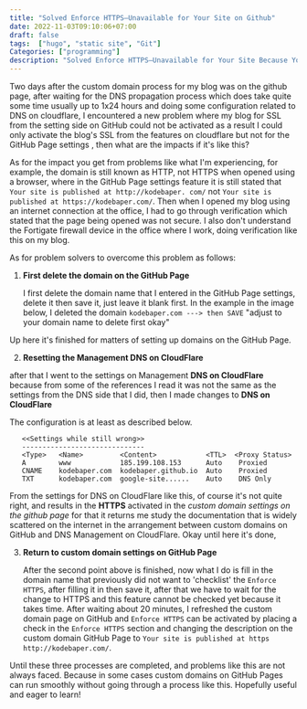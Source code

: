 ```yaml
---
title: "Solved Enforce HTTPS—Unavailable for Your Site on Github"
date: 2022-11-03T09:10:06+07:00
draft: false
tags:  ["hugo", "static site", "Git"]
Categories: ["programming"]
description: "Solved Enforce HTTPS—Unavailable for Your Site Because Your Domain Is Not Properly Configured to Support HTTPS Github"
---
```

 
Two days after the custom domain process for my blog was on the github page, after waiting for the DNS propagation process which does take quite some time usually up to 1x24 hours and doing some configuration related to DNS on cloudflare, I encountered a new problem where my blog for SSL from the setting side on GitHub could not be activated as a result I could only activate the blog's SSL from the features on cloudflare but not for the GitHub Page settings , then what are the impacts if it's like this?
 
As for the impact you get from problems like what I'm experiencing, for example, the domain is still known as HTTP, not HTTPS when opened using a browser, where in the GitHub Page settings feature it is still stated that  `Your site is published at http://kodebaper. com/` not  `Your site is published at https://kodebaper.com/`. Then when I opened my blog using an internet connection at the office, I had to go through verification which stated that the page being opened was not secure. I also don't understand the Fortigate firewall device in the office where I work, doing verification like this on my blog.
 
As for problem solvers to overcome this problem as follows:
 
1. **First delete the domain on the GitHub Page**
 
   I first delete the domain name that I entered in the GitHub Page settings, delete it then save it, just leave it blank first. In the example in the image below, I deleted the domain `kodebaper.com ---> then SAVE` "adjust to your domain name to delete first okay"
 
Up here it's finished for matters of setting up domains on the GitHub Page.
 
2.  **Resetting the Management DNS on CloudFlare**
 
   after that I went to the settings on Management **DNS on CloudFlare** because from some of the references I read it was not the same as the settings from the DNS side that I did, then I made changes to **DNS on CloudFlare** 
 
The configuration is at least as described below.
 
 
 
       <<Settings while still wrong>>
       ------------------------------
       <Type>   <Name>         <Content>            <TTL>  <Proxy Status>
       A        www            185.199.108.153      Auto    Proxied
       CNAME    kodebaper.com  kodebaper.github.io  Auto    Proxied
       TXT      kodebaper.com  google-site......    Auto    DNS Only
 
   From the settings for DNS on CloudFlare like this, of course it's not quite right, and results in the **HTTPS** activated in the *custom domain settings on the github page* for that it returns me study the documentation that is widely scattered on the internet in the arrangement between custom domains on GitHub and DNS Management on CloudFlare. Okay until here it's done,
 
3. **Return to custom domain settings on GitHub Page**
 
   After the second point above is finished, now what I do is fill in the domain name that previously did not want to 'checklist' the `Enforce HTTPS`, after filling it in then save it, after that we have to wait for the change to HTTPS and this feature cannot be checked yet because it takes time. After waiting about 20 minutes, I refreshed the custom domain page on GitHub and `Enforce HTTPS` can be activated by placing a check in the `Enforce HTTPS` section and changing the description on the custom domain GitHub Page to `Your site is published at https http://kodebaper.com/`.
 
Until these three processes are completed, and problems like this are not always faced. Because in some cases custom domains on GitHub Pages can run smoothly without going through a process like this. Hopefully useful and eager to learn!
